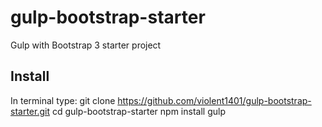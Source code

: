 # gulp-bootstrap-starter
Gulp with Bootstrap 3 starter project
## Install
In terminal type:
git clone https://github.com/violent1401/gulp-bootstrap-starter.git
cd gulp-bootstrap-starter
npm install
gulp
